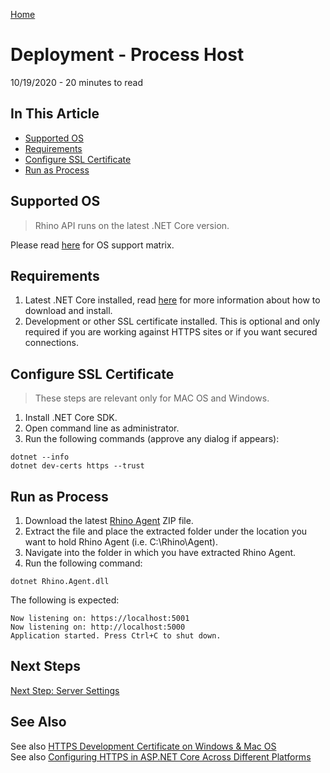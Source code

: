 [Home](../Home.md 'Home')  

# Deployment - Process Host
10/19/2020 - 20 minutes to read

## In This Article
* [Supported OS](#supported-os)
* [Requirements](#requirements)
* [Configure SSL Certificate](#configure-ssl-certificate)
* [Run as Process](#run-as-process)  

## Supported OS
> Rhino API runs on the latest .NET Core version.  

Please read [here](https://dotnet.microsoft.com/platform/support/policy) for OS support matrix.

## Requirements
1. Latest .NET Core installed, read [here](https://dotnet.microsoft.com/download/dotnet/current) for more information about how to download and install.
2. Development or other SSL certificate installed. This is optional and only required if you are working against HTTPS sites or if you want secured connections.

## Configure SSL Certificate
> These steps are relevant only for MAC OS and Windows.  

1. Install .NET Core SDK.
2. Open command line as administrator.
3. Run the following commands (approve any dialog if appears):
```
dotnet --info
dotnet dev-certs https --trust
```

## Run as Process
1. Download the latest [Rhino Agent](https://github.com/savanna-projects/rhino-agent/releases) ZIP file.
2. Extract the file and place the extracted folder under the location you want to hold Rhino Agent (i.e. C:\Rhino\Agent).
3. Navigate into the folder in which you have extracted Rhino Agent.
4. Run the following command:
```
dotnet Rhino.Agent.dll
```

The following is expected:
```
Now listening on: https://localhost:5001
Now listening on: http://localhost:5000
Application started. Press Ctrl+C to shut down.
```

## Next Steps
[Next Step: Server Settings](./ServerSettings.md 'ServerSettings')

## See Also
See also [HTTPS Development Certificate on Windows & Mac OS](https://docs.microsoft.com/en-us/aspnet/core/security/enforcing-ssl?view=aspnetcore-3.1&tabs=visual-studio#trust-the-aspnet-core-https-development-certificate-on-windows-and-macos)  
See also [Configuring HTTPS in ASP.NET Core Across Different Platforms](https://devblogs.microsoft.com/aspnet/configuring-https-in-asp-net-core-across-different-platforms/)